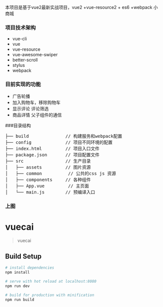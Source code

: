 本项目是基于vue2最新实战项目，vue2 +vue-resource2 + es6 +webpack 小商城
### 项目技术架构 
   * vue-cli
   * vue
   * vue-resource
   * vue-awesome-swiper
   * better-scroll
   * stylus
   * webpack
   
### 目前实现的功能
   * 广告轮播
   * 加入购物车，移除购物车
   * 显示评论 评论筛选
   * 商品详情 父子组件的通信
   
###目录结构
<pre>
├── build              // 构建服务和webpack配置
├── config             // 项目不同环境的配置
├── index.html         // 项目入口文件
├── package.json       // 项目配置文件
├── src                // 生产目录
│   ├── assets         // 图片资源
│   ├── common          // 公共的css js 资源
│   ├── components     // 各种组件
│   ├── App.vue         // 主页面 
│   └── main.js        // 预编译入口
</pre>

### 上图

# vuecai

> vuecai

## Build Setup

``` bash
# install dependencies
npm install

# serve with hot reload at localhost:8080
npm run dev

# build for production with minification
npm run build

